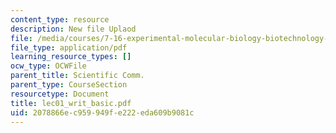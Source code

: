 ```yaml
---
content_type: resource
description: New file Uplaod
file: /media/courses/7-16-experimental-molecular-biology-biotechnology-ii-spring-2005/2078866ec959949fe222eda609b9081c_lec01_writ_basic.pdf
file_type: application/pdf
learning_resource_types: []
ocw_type: OCWFile
parent_title: Scientific Comm.
parent_type: CourseSection
resourcetype: Document
title: lec01_writ_basic.pdf
uid: 2078866e-c959-949f-e222-eda609b9081c
---
```


